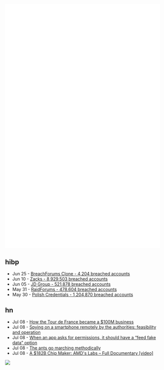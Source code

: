 ![Metrics](https://raw.githubusercontent.com/phixion/phixion/master/metrics.svg)

## hibp

<!--
for https://github.com/phixion/phixion/blob/main/.github/workflows/feeds.yml
-->
<!--START_SECTION:haveibeenpwnd-->
- Jun 25 - [BreachForums Clone - 4,204 breached accounts](https://haveibeenpwned.com/PwnedWebsites#BreachForumsClone)
- Jun 10 - [Zacks - 8,929,503 breached accounts](https://haveibeenpwned.com/PwnedWebsites#Zacks)
- Jun 05 - [JD Group - 521,878 breached accounts](https://haveibeenpwned.com/PwnedWebsites#JDGroup)
- May 31 - [RaidForums - 478,604 breached accounts](https://haveibeenpwned.com/PwnedWebsites#RaidForums)
- May 30 - [Polish Credentials - 1,204,870 breached accounts](https://haveibeenpwned.com/PwnedWebsites#PolishCredentials)
<!--END_SECTION:haveibeenpwnd-->

## hn

<!--
for https://github.com/phixion/phixion/blob/main/.github/workflows/feeds.yml
-->
<!--START_SECTION:hn-->
- Jul 08 - [How the Tour de France became a $100M business](https://huddleup.substack.com/p/tour-de-france-how-the-worlds-most)
- Jul 08 - [Spying on a smartphone remotely by the authorities: feasibility and operation](https://security.stackexchange.com/questions/271146/spying-on-a-smartphone-remotely-by-the-authorities-feasibility-and-operation)
- Jul 08 - [When an app asks for permissions, it should have a “feed fake data” option](https://mastodon.gamedev.place/@Nifflas/110668040598715116)
- Jul 08 - [The ants go marching methodically](https://news.arizona.edu/story/ants-go-marching-%E2%80%A6-methodically)
- Jul 08 - [A $182B Chip Maker: AMD's Labs – Full Documentary [video]](https://www.youtube.com/watch?v=7H4eg2jOvVw)
<!--END_SECTION:hn-->

<!--
for https://yhype.me
-->
![](https://hit.yhype.me/github/profile?user_id=13013670)
